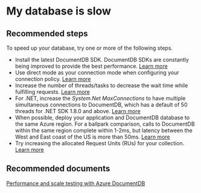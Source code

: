 <properties
	pageTitle="My database is slow"
	description="My database is slow"
	service="microsoft.documentdb"
	resource="databaseAccounts"
	authors="AndrewHoh"
	displayOrder="1"
	selfHelpType="resource"
	supportTopicIds=""
	resourceTags=""
	productPesIds=""
	cloudEnvironments="public"
/>

# My database is slow

## **Recommended steps**
To speed up your database, try one or more of the following steps.

* Install the latest DocumentDB SDK. DocumentDB SDKs are constantly being improved to provide the best performance. [Learn more](https://azure.microsoft.com/documentation/articles/documentdb-sdk-dotnet/)
* Use direct mode as your connection mode when configuring your connection policy. [Learn more](https://azure.microsoft.com/documentation/articles/documentdb-performance-tips/#direct-connection)
* Increase the number of threads/tasks to decrease the wait time while fulfilling requests. [Learn more](https://azure.microsoft.com/documentation/articles/documentdb-performance-tips/#increase-threads)
* For .NET, increase the *System.Net MaxConnections* to have multiple simultaneous connections to DocumentDB, which has a default of 50 threads for .NET SDK 1.8.0 and above. [Learn more](https://azure.microsoft.com/documentation/articles/documentdb-performance-tips/#max-connection)
* When possible, deploy your application and DocumentDB database to the same Azure region. For a ballpark comparison, calls to DocumentDB within the same region complete within 1-2ms, but latency between the West and East coast of the US is more than 50ms. [Learn more](https://azure.microsoft.com/documentation/articles/documentdb-performance-tips/#same-region)
* Try increasing the allocated Request Units (RUs) for your collection. [Learn more](https://azure.microsoft.com/documentation/articles/documentdb-performance-levels/#change-throughput)

## **Recommended documents**
[Performance and scale testing with Azure DocumentDB](https://azure.microsoft.com/documentation/articles/documentdb-performance-testing/)
